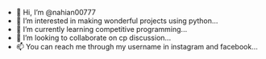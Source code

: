 - 👋 Hi, I’m @nahian00777
- 👀 I’m interested in making wonderful projects using python...
- 🌱 I’m currently learning competitive programming...
- 💞️ I’m looking to collaborate on cp discussion...
- 📫 You can reach me through my username in instagram and facebook...

<!---
nahian00777/nahian00777 is a ✨ special ✨ repository because its `README.md` (this file) appears on your GitHub profile.
You can click the Preview link to take a look at your changes.
--->
